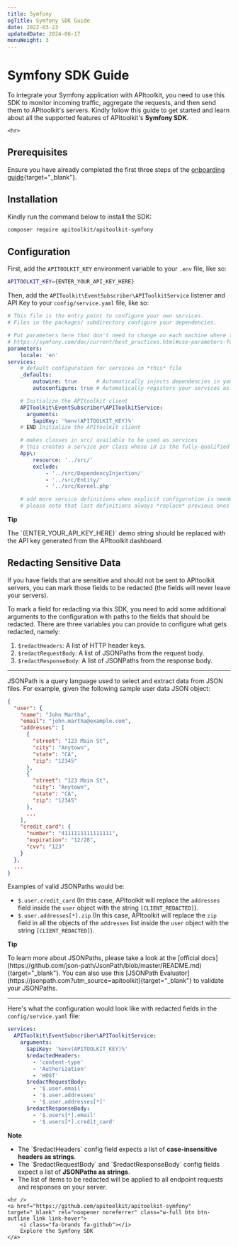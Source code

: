 ```yaml
---
title: Symfony
ogTitle: Symfony SDK Guide
date: 2022-03-23
updatedDate: 2024-06-17
menuWeight: 3
---
```


# Symfony SDK Guide

To integrate your Symfony application with APItoolkit, you need to use this SDK to monitor incoming traffic, aggregate the requests, and then send them to APItoolkit's servers. Kindly follow this guide to get started and learn about all the supported features of APItoolkit's **Symfony SDK**.

```=html
<hr>
```

## Prerequisites

Ensure you have already completed the first three steps of the [onboarding guide](/docs/onboarding/){target="_blank"}.

## Installation

Kindly run the command below to install the SDK:

```sh
composer require apitoolkit/apitoolkit-symfony
```

## Configuration

First, add the `APITOOLKIT_KEY` environment variable to your `.env` file, like so:

```sh
APITOOLKIT_KEY={ENTER_YOUR_API_KEY_HERE}
```

Then, add the `APIToolkit\EventSubscriber\APIToolkitService` listener and API Key to your `config/service.yaml` file, like so:

```yaml
# This file is the entry point to configure your own services.
# Files in the packages/ subdirectory configure your dependencies.

# Put parameters here that don't need to change on each machine where the app is deployed
# https://symfony.com/doc/current/best_practices.html#use-parameters-for-application-configuration
parameters:
    locale: 'en'
services:
    # default configuration for services in *this* file
    _defaults:
        autowire: true      # Automatically injects dependencies in your services.
        autoconfigure: true # Automatically registers your services as commands, event subscribers, etc.

    # Initialize the APItoolkit client
    APIToolkit\EventSubscriber\APIToolkitService:
      arguments:
        $apiKey: '%env(APITOOLKIT_KEY)%'
    # END Initialize the APItoolkit client

    # makes classes in src/ available to be used as services
    # this creates a service per class whose id is the fully-qualified class name
    App\:
        resource: '../src/'
        exclude:
            - '../src/DependencyInjection/'
            - '../src/Entity/'
            - '../src/Kernel.php'

    # add more service definitions when explicit configuration is needed
    # please note that last definitions always *replace* previous ones
```

<div class="callout">
  <p><i class="fa-regular fa-lightbulb"></i> <b>Tip</b></p>
  <p>The `{ENTER_YOUR_API_KEY_HERE}` demo string should be replaced with the API key generated from the APItoolkit dashboard.</p>
</div>

## Redacting Sensitive Data

If you have fields that are sensitive and should not be sent to APItoolkit servers, you can mark those fields to be redacted (the fields will never leave your servers).

To mark a field for redacting via this SDK, you need to add some additional arguments to the configuration  with paths to the fields that should be redacted. There are three variables you can provide to configure what gets redacted, namely:

1. `$redactHeaders`: A list of HTTP header keys.
2. `$redactRequestBody`: A list of JSONPaths from the request body.
3. `$redactResponseBody`: A list of JSONPaths from the response body.

<hr />
JSONPath is a query language used to select and extract data from JSON files. For example, given the following sample user data JSON object:

```JSON
{
  "user": {
    "name": "John Martha",
    "email": "john.martha@example.com",
    "addresses": [
      {
        "street": "123 Main St",
        "city": "Anytown",
        "state": "CA",
        "zip": "12345"
      },
      {
        "street": "123 Main St",
        "city": "Anytown",
        "state": "CA",
        "zip": "12345"
      },
      ...
    ],
    "credit_card": {
      "number": "4111111111111111",
      "expiration": "12/28",
      "cvv": "123"
    }
  },
  ...
}
```

Examples of valid JSONPaths would be:

- `$.user.credit_card` (In this case, APItoolkit will replace the `addresses` field inside the `user` object with the string `[CLIENT_REDACTED]`).
- `$.user.addresses[*].zip` (In this case, APItoolkit will replace the `zip` field in all the objects of the `addresses` list inside the `user` object with the string `[CLIENT_REDACTED]`).

<div class="callout">
  <p><i class="fa-regular fa-lightbulb"></i> <b>Tip</b></p>
  <p>To learn more about JSONPaths, please take a look at the [official docs](https://github.com/json-path/JsonPath/blob/master/README.md){target="_blank"}. You can also use this [JSONPath Evaluator](https://jsonpath.com?utm_source=apitoolkit){target="_blank"} to validate your JSONPaths.</p>
</div>
<hr />

Here's what the configuration would look like with redacted fields in the `config/service.yaml` file:

```yaml
services:
  APIToolkit\EventSubscriber\APIToolkitService:
    arguments:
      $apiKey: '%env(APITOOLKIT_KEY)%'
      $redactedHeaders:
        - 'content-type'
        - 'Authorization'
        - 'HOST'
      $redactRequestBody:
        - '$.user.email'
        - '$.user.addresses'
        - '$.user.addresses[*]'
      $redactResponseBody:
        - '$.users[*].email'
        - '$.users[*].credit_card'
```

<div class="callout">
  <p><i class="fa-regular fa-circle-info"></i> <b>Note</b></p>
  <ul>
    <li>The `$redactHeaders` config field expects a list of <b>case-insensitive headers as strings</b>.</li>
    <li>The `$redactRequestBody` and `$redactResponseBody` config fields expect a list of <b>JSONPaths as strings</b>.</li>
    <li>The list of items to be redacted will be applied to all endpoint requests and responses on your server.</li>
  </ul>
</div>

```=html
<hr />
<a href="https://github.com/apitoolkit/apitoolkit-symfony" target="_blank" rel="noopener noreferrer" class="w-full btn btn-outline link link-hover">
    <i class="fa-brands fa-github"></i>
    Explore the Symfony SDK
</a>
```
